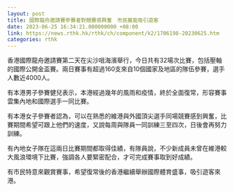 ```yaml
---
layout: post
title: 國際龍舟邀請賽參賽者對競賽感興奮　市民冀能吸引遊客
date: 2023-06-25 16:34:21.000000000 +08:00
link: https://news.rthk.hk/rthk/ch/component/k2/1706198-20230625.htm
categories: rthk
---
```


香港國際龍舟邀請賽第二天在尖沙咀海濱舉行，今日共有32場次比賽，包括壓軸的國際公開金盃賽。兩日賽事有超過160支來自10個國家及地區的隊伍參賽，選手人數近4000人。 

有本港男子參賽健兒表示，本港經過幾年的風雨和疫情，終於全面復常，形容賽事雲集內地和國際選手一同比賽。

有本港女子參賽者認為，可以在熟悉的維港與外國頂尖選手同場競賽感到興奮，比賽期間希望可跟上他們的速度，又說每周與隊員一同訓練三至四次，日後會再努力訓練。

有內地女子隊在這兩日比賽期間都取得佳績，有隊員說，不少新成員未曾在維港較大風浪環境下比賽，強調各人要緊密配合，才可完成賽事取到好成績。

有市民特意來觀賞賽事，希望復常後的香港繼續舉辦國際體育盛事，吸引遊客來港。
